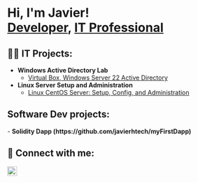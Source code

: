 <h1>Hi, I'm Javier! <br/><a href="https://github.com/javierhtech">Developer</a>, <a href="https://www.linkedin.com/in/javierhernandezdev/">IT Professional</a></h1>

<h2>👨‍💻 IT Projects:</h2>

- <b>Windows Active Directory Lab</b>
  - [Virtual Box, Windows Server 22 Active Directory](https://github.com/javierhtech/)
- <b>Linux Server Setup and Administration</b>
  - [Linux CentOS Server: Setup, Config, and Administration](https://github.com/javierhtech/)
 
<h2> Software Dev projects:</h2>
- <b> Solidity Dapp (https://github.com/javierhtech/myFirstDapp)</b>
  
<h2> 🤳 Connect with me:</h2>

[<img align="left" alt="JoshMadakor | LinkedIn" width="22px" src="https://cdn.jsdelivr.net/npm/simple-icons@v3/icons/linkedin.svg" />][linkedin]


[linkedin]: https://linkedin.com/in/javierhernandezdev

<!--
**javierhtech/javierhtech** is a ✨ _special_ ✨ repository because its `README.md` (this file) appears on your GitHub profile.

Here are some ideas to get you started:

- 🔭 I’m currently working on ...
- 🌱 I’m currently learning ...
- 👯 I’m looking to collaborate on ...
- 🤔 I’m looking for help with ...
- 💬 Ask me about ...
- 📫 How to reach me: ...
- 😄 Pronouns: ...
- ⚡ Fun fact: ...
-->
